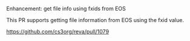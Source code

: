 Enhancement: get file info using fxids from EOS

This PR supports getting file information from EOS
using the fxid value.

https://github.com/cs3org/reva/pull/1079
